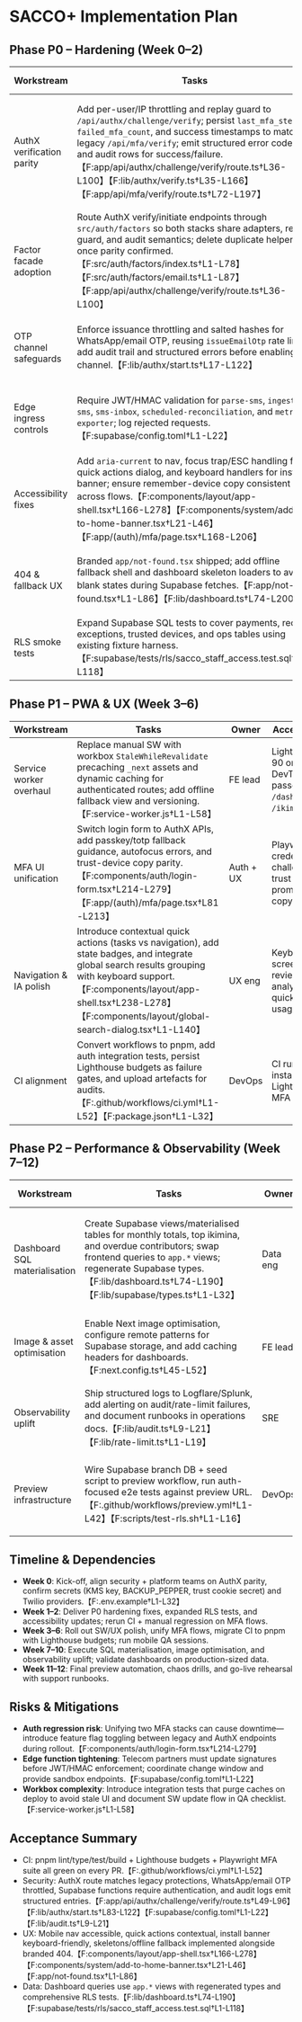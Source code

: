 # SACCO+ Implementation Plan

## Phase P0 – Hardening (Week 0–2)
| Workstream | Tasks | Owner | Acceptance Tests |
| --- | --- | --- | --- |
| AuthX verification parity | Add per-user/IP throttling and replay guard to `/api/authx/challenge/verify`; persist `last_mfa_step`, `failed_mfa_count`, and success timestamps to match legacy `/api/mfa/verify`; emit structured error codes and audit rows for success/failure.【F:app/api/authx/challenge/verify/route.ts†L36-L100】【F:lib/authx/verify.ts†L35-L166】【F:app/api/mfa/verify/route.ts†L72-L197】 | Auth squad | Playwright: wrong TOTP → 401 with `INVALID_CODE`; replay of recent step → 409; success updates cookies and Supabase fields. |
| Factor facade adoption | Route AuthX verify/initiate endpoints through `src/auth/factors` so both stacks share adapters, replay guard, and audit semantics; delete duplicate helpers once parity confirmed.【F:src/auth/factors/index.ts†L1-L78】【F:src/auth/factors/email.ts†L1-L87】【F:app/api/authx/challenge/verify/route.ts†L36-L100】 | Auth squad | AuthX POST uses facade responses; removing legacy helpers leaves Playwright suite green. |
| OTP channel safeguards | Enforce issuance throttling and salted hashes for WhatsApp/email OTP, reusing `issueEmailOtp` rate limits; add audit trail and structured errors before enabling channel.【F:lib/authx/start.ts†L17-L122】 | Platform | Unit tests for OTP store verifying rate limit + salt; audit rows appear in Supabase. |
| Edge ingress controls | Require JWT/HMAC validation for `parse-sms`, `ingest-sms`, `sms-inbox`, `scheduled-reconciliation`, and `metrics-exporter`; log rejected requests.【F:supabase/config.toml†L1-L22】 | Platform | Supabase function tests: unauthenticated calls → 401; signed requests succeed. |
| Accessibility fixes | Add `aria-current` to nav, focus trap/ESC handling for quick actions dialog, and keyboard handlers for install banner; ensure remember-device copy consistent across flows.【F:components/layout/app-shell.tsx†L166-L278】【F:components/system/add-to-home-banner.tsx†L21-L46】【F:app/(auth)/mfa/page.tsx†L168-L206】 | UX eng | axe-core clean on dashboard/MFA; keyboard-only walkthrough passes. |
| 404 & fallback UX | Branded `app/not-found.tsx` shipped; add offline fallback shell and dashboard skeleton loaders to avoid blank states during Supabase fetches.【F:app/not-found.tsx†L1-L86】【F:lib/dashboard.ts†L74-L200】 | FE lead | Visiting `/invalid` shows branded 404; dashboard shows skeleton during load. |
| RLS smoke tests | Expand Supabase SQL tests to cover payments, recon exceptions, trusted devices, and ops tables using existing fixture harness.【F:supabase/tests/rls/sacco_staff_access.test.sql†L1-L118】 | Data eng | `pnpm test:rls` covers new scripts; failing policy blocks CI. |

## Phase P1 – PWA & UX (Week 3–6)
| Workstream | Tasks | Owner | Acceptance Tests |
| --- | --- | --- | --- |
| Service worker overhaul | Replace manual SW with workbox `StaleWhileRevalidate` precaching `_next` assets and dynamic caching for authenticated routes; add offline fallback view and versioning.【F:service-worker.js†L1-L58】 | FE lead | Lighthouse PWA ≥ 90 on CI; offline DevTools audit passes for `/dashboard`, `/ikimina`, `/profile`. |
| MFA UI unification | Switch login form to AuthX APIs, add passkey/totp fallback guidance, autofocus errors, and trust-device copy parity.【F:components/auth/login-form.tsx†L214-L279】【F:app/(auth)/mfa/page.tsx†L81-L213】 | Auth + UX | Playwright: credentials→AuthX challenge success; trust device prompts match copy. |
| Navigation & IA polish | Introduce contextual quick actions (tasks vs navigation), add state badges, and integrate global search results grouping with keyboard support.【F:components/layout/app-shell.tsx†L238-L278】【F:components/layout/global-search-dialog.tsx†L1-L140】 | UX eng | Keyboard + screen-reader reviews approve; analytics tracks quick-action usage. |
| CI alignment | Convert workflows to pnpm, add auth integration tests, persist Lighthouse budgets as failure gates, and upload artefacts for audits.【F:.github/workflows/ci.yml†L1-L52】【F:package.json†L1-L32】 | DevOps | CI runs pnpm install, fails when Lighthouse < 90 or MFA tests fail. |

## Phase P2 – Performance & Observability (Week 7–12)
| Workstream | Tasks | Owner | Acceptance Tests |
| --- | --- | --- | --- |
| Dashboard SQL materialisation | Create Supabase views/materialised tables for monthly totals, top ikimina, and overdue contributors; swap frontend queries to `app.*` views; regenerate Supabase types.【F:lib/dashboard.ts†L74-L190】【F:lib/supabase/types.ts†L1-L32】 | Data eng | Summary API returns <150 ms p95; TypeScript types reference new views without `any`. |
| Image & asset optimisation | Enable Next image optimisation, configure remote patterns for Supabase storage, and add caching headers for dashboards.【F:next.config.ts†L45-L52】 | FE lead | WebPageTest <1.5 MB first load on mid-tier mobile; layout shift minimal. |
| Observability uplift | Ship structured logs to Logflare/Splunk, add alerting on audit/rate-limit failures, and document runbooks in operations docs.【F:lib/audit.ts†L9-L21】【F:lib/rate-limit.ts†L1-L19】 | SRE | Alerts fire during chaos drill; docs include runbook and dashboards. |
| Preview infrastructure | Wire Supabase branch DB + seed script to preview workflow, run auth-focused e2e tests against preview URL.【F:.github/workflows/preview.yml†L1-L42】【F:scripts/test-rls.sh†L1-L16】 | DevOps | PR comment shows Vercel + Supabase URLs; Playwright suite passes on preview. |

## Timeline & Dependencies
- **Week 0**: Kick-off, align security + platform teams on AuthX parity, confirm secrets (KMS key, BACKUP_PEPPER, trust cookie secret) and Twilio providers.【F:.env.example†L1-L32】
- **Week 1–2**: Deliver P0 hardening fixes, expanded RLS tests, and accessibility updates; rerun CI + manual regression on MFA flows.
- **Week 3–6**: Roll out SW/UX polish, unify MFA flows, migrate CI to pnpm with Lighthouse budgets; run mobile QA sessions.
- **Week 7–10**: Execute SQL materialisation, image optimisation, and observability uplift; validate dashboards on production-sized data.
- **Week 11–12**: Final preview automation, chaos drills, and go-live rehearsal with support runbooks.

## Risks & Mitigations
- **Auth regression risk**: Unifying two MFA stacks can cause downtime—introduce feature flag toggling between legacy and AuthX endpoints during rollout.【F:components/auth/login-form.tsx†L214-L279】
- **Edge function tightening**: Telecom partners must update signatures before JWT/HMAC enforcement; coordinate change window and provide sandbox endpoints.【F:supabase/config.toml†L1-L22】
- **Workbox complexity**: Introduce integration tests that purge caches on deploy to avoid stale UI and document SW update flow in QA checklist.【F:service-worker.js†L1-L58】

## Acceptance Summary
- CI: pnpm lint/type/test/build + Lighthouse budgets + Playwright MFA suite all green on every PR.【F:.github/workflows/ci.yml†L1-L52】
- Security: AuthX route matches legacy protections, WhatsApp/email OTP throttled, Supabase functions require authentication, and audit logs emit structured entries.【F:app/api/authx/challenge/verify/route.ts†L49-L96】【F:lib/authx/start.ts†L83-L122】【F:supabase/config.toml†L1-L22】【F:lib/audit.ts†L9-L21】
- UX: Mobile nav accessible, quick actions contextual, install banner keyboard-friendly, skeletons/offline fallback implemented alongside branded 404.【F:components/layout/app-shell.tsx†L166-L278】【F:components/system/add-to-home-banner.tsx†L21-L46】【F:app/not-found.tsx†L1-L86】
- Data: Dashboard queries use `app.*` views with regenerated types and comprehensive RLS tests.【F:lib/dashboard.ts†L74-L190】【F:supabase/tests/rls/sacco_staff_access.test.sql†L1-L118】

